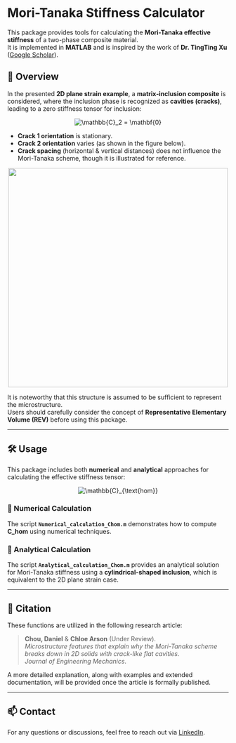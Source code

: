 # Mori-Tanaka Stiffness Calculator

This package provides tools for calculating the **Mori-Tanaka effective stiffness** of a two-phase composite material.  
It is implemented in **MATLAB** and is inspired by the work of **Dr. TingTing Xu** ([Google Scholar](https://scholar.google.com/citations?user=gtsbipkAAAAJ&hl=en)).

## 📌 Overview
In the presented **2D plane strain example**, a **matrix-inclusion composite** is considered, where the inclusion phase is recognized as **cavities (cracks)**, leading to a zero stiffness tensor for inclusion:

<p align="center">
  <img src="https://latex.codecogs.com/png.latex?\mathbb{C}_2%20%3D%20\mathbf{0}" alt="\mathbb{C}_2 = \mathbf{0}" />
</p>

- **Crack 1 orientation** is stationary.  
- **Crack 2 orientation** varies (as shown in the figure below).  
- **Crack spacing** (horizontal & vertical distances) does not influence the Mori-Tanaka scheme, though it is illustrated for reference.

<p align="center">
  <img src="https://github.com/user-attachments/assets/0363116c-7466-4e3a-bbb0-20522297d80d" width="500">
</p>

It is noteworthy that this structure is assumed to be sufficient to represent the microstructure.  
Users should carefully consider the concept of **Representative Elementary Volume (REV)** before using this package.

---

## 🛠 Usage

This package includes both **numerical** and **analytical** approaches for calculating the effective stiffness tensor:

<p align="center">
  <img src="https://latex.codecogs.com/png.latex?\mathbb{C}_{\text{hom}}" alt="\mathbb{C}_{\text{hom}}" />
</p>

### **🔹 Numerical Calculation**
The script **`Numerical_calculation_Chom.m`** demonstrates how to compute **C_hom** using numerical techniques.

### **🔹 Analytical Calculation**
The script **`Analytical_calculation_Chom.m`** provides an analytical solution for Mori-Tanaka stiffness using a **cylindrical-shaped inclusion**, which is equivalent to the 2D plane strain case.

---

## 📄 Citation

These functions are utilized in the following research article:

> **Chou, Daniel** & **Chloe Arson** (Under Review).  
> *Microstructure features that explain why the Mori-Tanaka scheme breaks down in 2D solids with crack-like flat cavities*.  
> *Journal of Engineering Mechanics*.

A more detailed explanation, along with examples and extended documentation, will be provided once the article is formally published.

---

## 📫 Contact

For any questions or discussions, feel free to reach out via [LinkedIn](https://linkedin.com/in/daniel-t-chou-1b51661b2).
